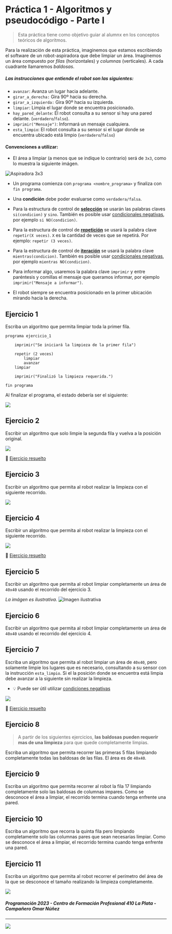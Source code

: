 
# Práctica 1 - Algoritmos y pseudocódigo - Parte I

> Esta práctica tiene como objetivo guiar al alumnx en los conceptos teóricos de algoritmos.

Para la realización de esta práctica, imaginemos que estamos escribiendo el software de un robot-aspiradora que debe limpiar un área. Imaginemos un área compuesto por *filas* (horizontales) y *columnas* (verticales). A cada cuadrante llamaremos *baldosas*.

##### Las instrucciones que entiende el robot son las siguientes:

- `avanzar`: Avanza un lugar hacia adelante.
- `girar_a_derecha:` Gira 90º hacia su derecha.
- `girar_a_izquierda:` Gira 90º hacia su izquierda.
- `limpiar`: Limpia el lugar donde se encuentra posicionado.
- `hay_pared_delante`: El robot consulta a su sensor si hay una pared delante. (`verdadero`/`falso`).
- `imprimir("Mensaje")`: Informará un mensaje cualquiera.
- `esta_limpio`: El robot consulta a su sensor si el lugar donde se encuentra ubicado está limpio (`verdadero`/`falso`)


#### Convenciones a utilizar:

- El área a limpiar (a menos que se indique lo contrario) será de `3x3`, como lo muestra la siguiente imágen.

![Aspiradora 3x3](img/pr1/aspiradora_3x3.png)

- Un programa comienza con `programa <nombre_programa>` y finaliza con `fin programa`.

- Una **condición** debe poder evaluarse como `verdadera/falsa`.

- Para la estructura de control de [**selección**](https://programacion.concristian.com.ar/clase1.html#/est_control_seleccion) se usarán las palabras claves `si(condicion)` y `sino`. También es posible usar <a href="https://programacion.concristian.com.ar/clase1.html#/condicionales_negativas" target="_blank">condicionales negativas</a>, por ejemplo `si NO(condicion)`.

- Para la estructura de control de [**repetición**](https://programacion.concristian.com.ar/clase1.html#/est_control_repeticion) se usará la palabra clave `repetir(X veces)`. `X` es la cantidad de veces que se repetirá. Por ejemplo: `repetir (3 veces)`.

- Para la estructura de control de [**iteración**](https://programacion.concristian.com.ar/clase1.html#/est_control_iteracion) se usará la palabra clave `mientras(condicion)`. También es posible usar <a href="https://programacion.concristian.com.ar/clase1.html#/condicionales_negativas" target="_blank">condicionales negativas</a>, por ejemplo `mientras NO(condicion)`.

- Para informar algo, usaremos la palabra clave `imprimir` y entre paréntesis y comillas el mensaje que queramos informar, por ejemplo `imprimir("Mensaje a informar")`.
- El robot siempre se encuentra posicionado en la primer ubicación mirando hacia la derecha.

## Ejercicio 1

Escriba un algoritmo que permita limpiar toda la primer fila. 

```
programa ejercicio_1

    imprimir("Se iniciará la limpieza de la primer fila")

    repetir (2 veces)
        limpiar
        avanzar
    limpiar

    imprimir("Finalizó la limpieza requerida.")

fin programa
```

Al finalizar el programa, el estado debería ser el siguiente:

![](img/pr1/aspiradora_fila.png)

## Ejercicio 2 

Escribir un algoritmo que solo limpie la segunda fila y vuelva a la posición original.

![](img/pr1/aspiradora_2da_fila.png)

:page_facing_up: [Ejercicio resuelto](https://github.com/kity-linuxero/practicas_23/blob/main/practicas/ej_resueltos/Pr1.md#ejercicio-2)

## Ejercicio 3

Escribir un algoritmo que permita al robot realizar la limpieza con el siguiente recorrido.

![](img/pr1/aspiradora_ej2.png)

## Ejercicio 4

Escribir un algoritmo que permita al robot realizar la limpieza con el siguiente recorrido.

![](img/pr1/aspiradora_ej3.png)

:page_facing_up: [Ejercicio resuelto](https://github.com/kity-linuxero/practicas_23/blob/main/practicas/ej_resueltos/Pr1.md#ejercicio-4)

## Ejercicio 5

Escribir un algoritmo que permita al robot limpiar completamente un área de `40x40` usando el recorrido del ejercicio 3.

_La imágen es ilustrativa_.
![Imagen ilustrativa](img/pr1/aspiradora_big.png)

## Ejercicio 6

Escribir un algoritmo que permita al robot limpiar completamente un área de `40x40` usando el recorrido del ejercicio 4.

## Ejercicio 7

Escriba un algoritmo que permita al robot limpiar un área de `40x40`, pero solamente limpie los lugares que es necesario, consultando a su sensor con la instrucción `esta_limpio`. Si el la posición donde se encuentra está limpia debe avanzar a la siguiente sin realizar la limpieza.

- :bulb: Puede ser útil utilizar <a href="https://programacion.concristian.com.ar/clase1.html#/condicionales_negativas" target="_blank">condiciones negativas</a>

![](img/pr1/aspiradora_random.png)

:page_facing_up: [Ejercicio resuelto](https://github.com/kity-linuxero/practicas_23/blob/main/practicas/ej_resueltos/Pr1.md#ejercicio-7)


## Ejercicio 8

>A partir de los siguientes ejercicios, **las baldosas pueden requerir mas de una limpieza** para que quede completamente limpias.

Escriba un algoritmo que permita recorrer las primeras 5 filas limpiando completamente todas las baldosas de las filas. El área es de `40x40`.

## Ejercicio 9

Escriba un algoritmo que permita recorrer al robot la fila 17 limpiando completamente solo las baldosas de columnas impares. Como se desconoce el área a limpiar, el recorrido termina cuando tenga enfrente una pared.

## Ejercicio 10

Escriba un algoritmo que recorra la quinta fila pero limpiando completamente solo las columnas pares que sean necesarias limpiar. Como se desconoce el área a limpiar, el recorrido termina cuando tenga enfrente una pared.

## Ejercicio 11

Escriba un algoritmo que permita al robot recorrer el perímetro del área de la que se desconoce el tamaño realizando la limpieza completamente.

![](img/pr1/aspiradora_perimetro.png)









##### Programación 2023 - Centro de Formación Profesional 410 La Plata - Compañero Omar Núñez


-----

![](img/foot_logos.png)

